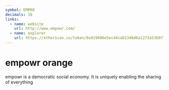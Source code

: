 ```yaml
---
symbol: EMPRO
decimals: 18
links:
  - name: website
    url: http://www.empowr.com/
  - name: explorer
    url: https://etherscan.io/token/0x029606e5ec44caD1346d6a1273a53b971fa93AD6
---
```


# empowr orange

empowr is a democratic social economy. It is uniquely enabling the sharing of everything
